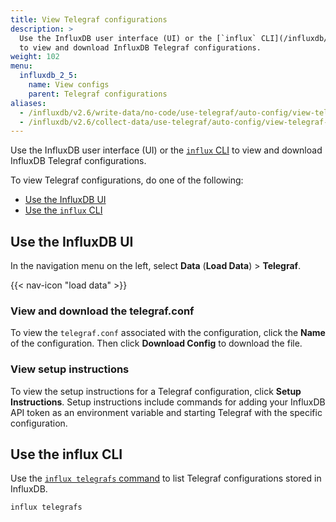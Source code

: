 ```yaml
---
title: View Telegraf configurations
description: >
  Use the InfluxDB user interface (UI) or the [`influx` CLI](/influxdb/v2.6/reference/cli/influx/)
  to view and download InfluxDB Telegraf configurations.
weight: 102
menu:
  influxdb_2_5:
    name: View configs
    parent: Telegraf configurations
aliases:
  - /influxdb/v2.6/write-data/no-code/use-telegraf/auto-config/view-telegraf-config/
  - /influxdb/v2.6/collect-data/use-telegraf/auto-config/view-telegraf-config
---
```


Use the InfluxDB user interface (UI) or the [`influx` CLI](/influxdb/v2.6/reference/cli/influx/)
to view and download InfluxDB Telegraf configurations.

To view Telegraf configurations, do one of the following:

- [Use the InfluxDB UI](#use-the-influxdb-ui)
- [Use the `influx` CLI](#use-the-influx-cli)

## Use the InfluxDB UI
In the navigation menu on the left, select **Data** (**Load Data**) > **Telegraf**.

{{< nav-icon "load data" >}}

### View and download the telegraf.conf
To view the `telegraf.conf` associated with the configuration,
click the **Name** of the configuration.
Then click **Download Config** to download the file.

### View setup instructions
To view the setup instructions for a Telegraf configuration, click **Setup Instructions**.
Setup instructions include commands for adding your InfluxDB API token
as an environment variable and starting Telegraf with the specific configuration.

## Use the influx CLI
Use the [`influx telegrafs` command](/influxdb/v2.6/reference/cli/influx/telegrafs/) to
list Telegraf configurations stored in InfluxDB.

```sh
influx telegrafs
```
